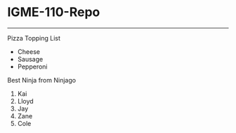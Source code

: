 # IGME-110-Repo

----

Pizza Topping List
- Cheese
- Sausage
- Pepperoni


Best Ninja from Ninjago
1. Kai
2. Lloyd
3. Jay
4. Zane
5. Cole
